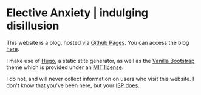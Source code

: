 # Elective Anxiety | indulging disillusion

This website is a blog, hosted via [Github Pages](https://pages.github.com/). You can access the blog [here](https://electiveanxiety.com).

I make use of [Hugo](https://gohugo.io/), a static stite generator, as well as the [Vanilla Bootstrap](https://themes.gohugo.io/vanilla-bootstrap-hugo-theme/) theme which is provided under an [MIT license](https://github.com/zwbetz-gh/vanilla-bootstrap-hugo-theme/blob/master/LICENSE). 

I do not, and will never collect information on users who visit this website. I don't know that you've been here, but your [ISP does](https://protonmail.com/blog/private-browsing-history/).

